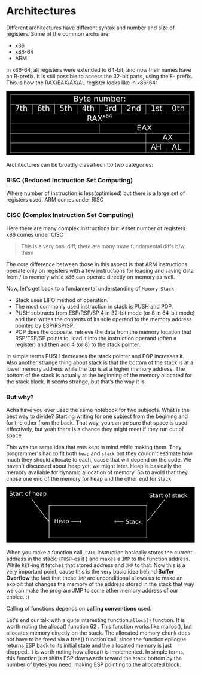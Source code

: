 # Architectures

Different architectures have different syntax and number and size of registers. Some of the common archs are:
- x86
- x86-64
- ARM

In x86-64, all registers were extended to 64-bit, and now their names have an R-prefix. It is still possible to access the
32-bit parts, using the E- prefix. This is how the RAX/EAX/AX/AL register looks like in x86-64:

![i1](assets/i1.png)

Architectures can be broadly classified into two categories:

### RISC (Reduced Instruction Set Computing)

Where number of instruction is less(optimised) but there is a large set of registers used. ARM comes under RISC

### CISC (Complex Instruction Set Computing)

Here there are many complex instructions but lesser number of registers. x86 comes under CISC

> This is a very basi diff, there are many more fundamental diffs b/w them

The core difference between those in this aspect is that ARM instructions operate only on registers with a few instructions for loading and saving data from / to memory while x86 can operate directly on memory as well.

Now, let's get back to a fundamental understanding of `Memory Stack`

- Stack uses LIFO method of operation. 
- The most commonly used instruction in stack is PUSH and POP. 
- PUSH subtracts from ESP/RSP/SP 4 in 32-bit mode (or 8 in 64-bit mode) and then writes the contents of its sole operand to  the memory address pointed by ESP/RSP/SP.
- POP does the opposite. retrieve the data from the memory location that RSP/ESP/SP points to, load it into the instruction operand (often a register) and then add 4 (or 8) to the stack pointer.

In simple terms PUSH decreases the stack pointer and POP increases it.
Also another strange thing about stack is that the bottom of the stack is at a lower memory address while the top is at a higher memory address. The bottom of the stack is actually at the beginning of the memory allocated for the stack block. It seems strange, but that’s the way it is.

### But why?

Acha have you ever used the same notebook for two subjects. What is the best way to divide? Starting writing for one subject from the begining and for the other from the back. That way, you can be sure that space is used effectively, but yeah there is a chance they might meet if they run out of space. 

This was the same idea that was kept in mind while making them. They programmer's had to fit both `heap` and `stack` but they couldn't estimate how much they should allocate to each, cause that will depend on the code. We haven't discussed about heap yet, we might later. Heap is basically the memory available for dynamic allocation of memory. So to avoid that they chose one end of the memory for heap and the other end for stack. 

![i2](assets/i2.png)

When you make a function call, `CALL` instruction basically stores the current address in the stack. (`PUSH`-es it ) and makes a `JMP` to the function address. While `RET`-ing it fetches that stored address and `JMP` to that. Now this is a very important point, cause this is the very basic idea behind **Buffer Overflow** the fact that these `JMP` are unconditional allows us to make an exploit that changes the memory of the address stored in the stack that way we can make the program JMP to some other memory address of our choice. :)

Calling of functions depends on **calling conventions** used. 

Let's end our talk with a quite interesting function.`alloca()` function. It is worth noting the alloca() function 62 . This function works like malloc(), but allocates memory directly on the stack. The allocated memory chunk does not have to be freed via a free() function call, since the function epilogue returns ESP back to its initial state and the allocated memory is just dropped. It is worth noting how alloca() is implemented. In simple terms, this function just shifts ESP downwards toward the stack bottom by the number of bytes you need, making ESP pointing to the allocated block.

